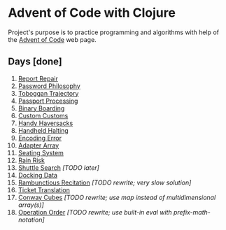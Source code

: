 # Advent of Code with Clojure

Project's purpose is to practice programming and algorithms with help of the
[Advent of Code](https://adventofcode.com/) web page.

## Days [done]

1. [Report Repair](https://github.com/bkerbil/advent-2020/blob/master/src/advent/day_01/solution.clj)
2. [Password Philosophy](https://github.com/bkerbil/advent-2020/blob/master/src/advent/day_02/solution.clj)
3. [Toboggan Trajectory](https://github.com/bkerbil/advent-2020/blob/master/src/advent/day_03/solution.clj)
4. [Passport Processing](https://github.com/bkerbil/advent-2020/blob/master/src/advent/day_04/solution.clj)
5. [Binary Boarding](https://github.com/bkerbil/advent-2020/blob/master/src/advent/day_05/solution.clj)
6. [Custom Customs](https://github.com/bkerbil/advent-2020/blob/master/src/advent/day_06/solution.clj)
7. [Handy Haversacks](https://github.com/bkerbil/advent-2020/blob/master/src/advent/day_07/solution.clj)
8. [Handheld Halting](https://github.com/bkerbil/advent-2020/blob/master/src/advent/day_08/solution.clj)
9. [Encoding Error](https://github.com/bkerbil/advent-2020/blob/master/src/advent/day_09/solution.clj)
10. [Adapter Array](https://github.com/bkerbil/advent-2020/blob/master/src/advent/day_10/solution.clj)
11. [Seating System](https://github.com/bkerbil/advent-2020/blob/master/src/advent/day_11/solution.clj)
12. [Rain Risk](https://github.com/bkerbil/advent-2020/blob/master/src/advent/day_12/solution.clj)
13. [Shuttle Search]() *[TODO later]*
14. [Docking Data](https://github.com/bkerbil/advent-2020/blob/master/src/advent/day_14/solution.clj)
15. [Rambunctious Recitation](https://github.com/bkerbil/advent-2020/blob/master/src/advent/day_15/solution.clj) *[TODO rewrite; very slow solution]*
16. [Ticket Translation](https://github.com/bkerbil/advent-2020/blob/master/src/advent/day_16/solution.clj)
17. [Conway Cubes](https://github.com/bkerbil/advent-2020/blob/master/src/advent/day_17/solution.clj) *[TODO rewrite; use map instead of multidimensional array(s)]*
18. [Operation Order](https://github.com/bkerbil/advent-2020/blob/master/src/advent/day_18/solution.clj) *[TODO rewrite; use built-in eval with prefix-math-notation]*